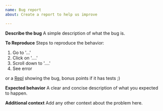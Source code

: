 ```yaml
---
name: Bug report
about: Create a report to help us improve

---
```


**Describe the bug**
A simple description of what the bug is.

**To Reproduce**
Steps to reproduce the behavior:
1. Go to '...'
2. Click on '....'
3. Scroll down to '....'
4. See error

or a [Repl](http://repl.it/languages/babel) showing the bug, bonus points if it has tests ;)

**Expected behavior**
A clear and concise description of what you expected to happen.

**Additional context**
Add any other context about the problem here.
